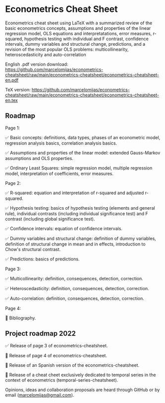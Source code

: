 # Econometrics Cheat Sheet

Econometrics cheat sheet using LaTeX with a summarized review of the basic econometrics concepts, assumptions and properties of the linear regression model, OLS equations and interpretatations, error measures, r-squared, hypothesis testing with individual and F contrast, confidence intervals, dummy variables and structural change, predictions, and a revision of the most popular OLS problems: multicollinearity, heteroscedasticity and auto-correlation

English .pdf version download: https://github.com/marcelomijas/econometrics-cheatsheet/raw/main/econometrics-cheatsheet/econometrics-cheatsheet-en.pdf

TeX version: https://github.com/marcelomijas/econometrics-cheatsheet/raw/main/econometrics-cheatsheet/econometrics-cheatsheet-en.tex

## Roadmap

Page 1:

:white_check_mark: Basic concepts: definitions, data types, phases of an econometric model, regression analysis basics, correlation analysis basics.

:white_check_mark: Assumptions and properties of the linear model: extended Gauss-Markov assumptions and OLS properties.

:white_check_mark: Ordinary Least Squares: simple regression model, multiple regression model, interpretation of coefficients, error measures.

Page 2:

:white_check_mark: R-squared: equation and interpretation of r-squared and adjusted r-squared.

:white_check_mark: Hypothesis testing: basics of hypothesis testing (elements and general rule), individual contrasts (including individual significance test) and F contrast (including global significance test).

:white_check_mark: Confidence intervals: equation of confidence intervals.

:white_check_mark: Dummy variables and structural change: definition of dummy variables, definition of structural change in mean and in effects, introduction to Chow's structural contrast.

:white_check_mark: Predictions: basics of predictions.

Page 3:

:white_check_mark: Multicollinearity: definition, consequences, detection, correction.

:white_check_mark: Heteroscedasticity: definition, consequences, detection, correction.

:white_check_mark: Auto-correlation: definition, consequences, detection, correction.

Page 4:

:construction: Bibliography.

## Project roadmap 2022

:white_check_mark: Release of page 3 of econometrics-cheatsheet.

:construction: Release of page 4 of econometrics-cheatsheet.

:construction: Release of an Spanish version of the econometrics-cheatsheet.

:construction: Release of a cheat cheet exclusively dedicated to temporal series in the context of econometrics (temporal-series-cheatsheet).

Opinions, ideas and collaboration proposals are heard through GitHub or by email (marcelomijas@gmail.com).
